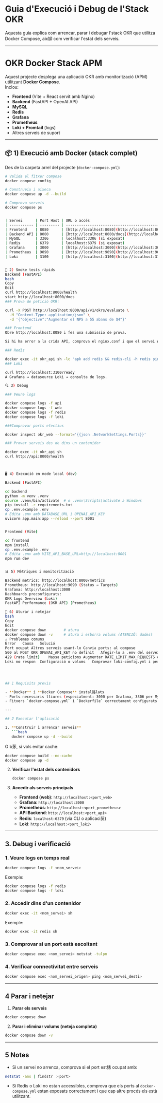 # Guia d'Execució i Debug de l'Stack OKR

Aquesta guia explica com arrencar, parar i debugar l'stack OKR que utilitza Docker Compose, aix铆 com verificar l'estat dels serveis.

---
# OKR Docker Stack APM

Aquest projecte desplega una aplicació OKR amb monitorització (APM) utilitzant **Docker Compose**.  
Inclou:
- **Frontend** (Vite + React servit amb Nginx)
- **Backend** (FastAPI + OpenAI API)
- **MySQL**
- **Redis**
- **Grafana**
- **Prometheus**
- **Loki + Promtail** (logs)
- Altres serveis de suport

---

## 📦 1) Execució amb Docker (stack complet)

Des de la carpeta arrel del projecte (`docker-compose.yml`):

```bash
# Valida el fitxer compose
docker compose config

# Construeix i aixeca
docker compose up -d --build

# Comprova serveis
docker compose ps


| Servei      | Port Host | URL o accés                                              |
| ----------- | --------- | -------------------------------------------------------- |
| Frontend    | 8080      | [http://localhost:8080](http://localhost:8080)           |
| Backend API | 8000      | [http://localhost:8000/docs](http://localhost:8000/docs) |
| MySQL       | 3306      | localhost:3306 (si exposat)                              |
| Redis       | 6379      | localhost:6379 (si exposat)                              |
| Grafana     | 3000      | [http://localhost:3000](http://localhost:3000)           |
| Prometheus  | 9090      | [http://localhost:9090](http://localhost:9090)           |
| Loki        | 3100      | [http://localhost:3100](http://localhost:3100)           |


🧪 2) Smoke tests ràpids
Backend (FastAPI)
bash
Copy
Edit
curl http://localhost:8000/health
start http://localhost:8000/docs
### Prova de petició OKR:

curl -X POST http://localhost:8000/api/v1/okrs/evaluate \
  -H "Content-Type: application/json" \
  -d '{"objective":"Augmentar el NPS a 55 abans de Q4"}'

### Frontend
Obre http://localhost:8080 i fes una submissió de prova.

Si hi ha error a la crida API, comprova el nginx.conf i que el servei API estigui actiu.

### Redis

docker exec -it okr_api sh -lc "apk add redis && redis-cli -h redis ping"
### Loki

curl http://localhost:3100/ready
A Grafana → datasource Loki → consulta de logs.

🔍 3) Debug

### Veure logs

docker compose logs -f api
docker compose logs -f web
docker compose logs -f redis
docker compose logs -f loki

###Comprovar ports efectius

docker inspect okr_web --format='{{json .NetworkSettings.Ports}}'

### Provar serveis des de dins un contenidor

docker exec -it okr_api sh
curl http://api:8000/health



🖥 4) Execució en mode local (dev)

Backend (FastAPI)

cd backend
python -m venv .venv
source .venv/bin/activate  # o .venv\Scripts\activate a Windows
pip install -r requirements.txt
cp .env.example .env
# Edita .env amb DATABASE_URL i OPENAI_API_KEY
uvicorn app.main:app --reload --port 8001


Frontend (Vite)

cd frontend
npm install
cp .env.example .env
# Edita .env amb VITE_API_BASE_URL=http://localhost:8001
npm run dev


📊 5) Mètriques i monitorització

Backend metrics: http://localhost:8000/metrics
Prometheus: http://localhost:9090 (Status → Targets)
Grafana: http://localhost:3000
Dashboards preconfigurats:
OKR Logs Overview (Loki)
FastAPI Performance (OKR API) (Prometheus)

🧹 6) Aturar i netejar
bash
Copy
Edit
docker compose down        # atura
docker compose down -v     # atura i esborra volums (ATENCIÓ: dades)
⚠️ Problemes comuns
Error	Causa	Solució
Port ocupat	Altres serveis usant-lo	Canvia ports: al compose
500 al POST OKR	OPENAI_API_KEY no definit	Afegir-lo a .env del servei API
429 (rate limit)	Massa peticions	Augmentar RATE_LIMIT_MAX_REQUESTS o desactivar Redis
Loki no respon	Configuració o volums	Comprovar loki-config.yml i permisos




## 1 Requisits previs

- **Docker** i **Docker Compose** instal路lats
- Ports necessaris lliures (especialment: 3000 per Grafana, 3306 per MySQL, 6379 per Redis, i el configurat per Loki)
- Fitxers `docker-compose.yml` i `Dockerfile` correctament configurats

---

## 2 Executar l'aplicació

1. **Construir i arrencar serveis**
   ```bash
   docker compose up -d --build
   ```
   O b茅, si vols evitar cache:
   ```bash
   docker compose build --no-cache
   docker compose up -d
   ```

2. **Verificar l'estat dels contenidors**
   ```bash
   docker compose ps
   ```

3. **Accedir als serveis principals**
   - **Frontend (web)**: `http://localhost:<port_web>`
   - **Grafana**: `http://localhost:3000`
   - **Prometheus**: `http://localhost:<port_prometheus>`
   - **API Backend**: `http://localhost:<port_api>`
   - **Redis**: `localhost:6379` (via CLI o aplicaci贸)
   - **Loki**: `http://localhost:<port_loki>`

---

## 3. Debug i verificació

### 1. Veure logs en temps real
```bash
docker compose logs -f <nom_servei>
```
Exemple:
```bash
docker compose logs -f redis
docker compose logs -f loki
```

### 2. Accedir dins d'un contenidor
```bash
docker exec -it <nom_servei> sh
```
Exemple:
```bash
docker exec -it redis sh
```

### 3. Comprovar si un port està escoltant
```bash
docker compose exec <nom_servei> netstat -tulpn
```

### 4. Verificar connectivitat entre serveis
```bash
docker compose exec <nom_servei_origen> ping <nom_servei_desti>
```

---

## 4 Parar i netejar

1. **Parar els serveis**
```bash
docker compose down
```

2. **Parar i eliminar volums (neteja completa)**
```bash
docker compose down -v
```

---

## 5 Notes
- Si un servei no arrenca, comprova si el port est脿 ocupat amb:
```bash
netstat -ano | findstr :<port>
```
- Si Redis o Loki no estan accessibles, comprova que els ports al `docker-compose.yml` estan exposats correctament i que cap altre procés els està utilitzant.
